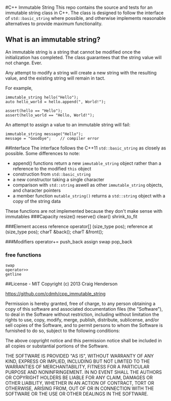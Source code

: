 #C++ Immutable String
This repo contains the source and tests for an immutable string class in C++. The class is designed to follow the interface of `std::basic_string` where possible, and otherwise implements reasonable alternatives to provide maximum functionality.

What is an immutable string?
--
An immutable string is a string that cannot be modified once the initialization has completed. The class guarantees that the string value will not change. Ever.

Any attempt to modify a string will create a new string with the resulting value, and the existing string will remain in tact.

For example,
    
    immutable_string hello("Hello");
    auto hello_world = hello.append(", World!");
    
    assert(hello == "Hello");
    assert(hello_world == "Hello, World!");

An attempt to assign a value to an immutable string will fail:

    immutable_string message("Hello");
    message = "Goodbye";    // compiler error

##Interface
The interface follows the C++11 `std::basic_string` as closely as possible. Some differences to note:
* append() functions return a new `immutable_string` object rather than a reference to the modified `this` object
* construction from `std::basic_string`
* a new constructor taking a single character
* comparison with `std::string` aswell as other `immutable_string` objects, and character pointers
* a member function `mutable_string()` returns a `std::string` object with a copy of the string data

These functions are not implemented because they don't make sense with immutables
###Capacity
    resize()
    reserve()
    clear()
    shrink_to_fit

###Element access
    reference operator[] (size_type pos);
    reference at (size_type pos);
    charT &back();
    charT &front();

###Modifiers
    operator+=
    push_back
    assign
    swap
    pop_back

### free functions
    swap
    operator>>
    getline

##License - MIT
Copyright (c) 2013 Craig Henderson

https://github.com/cdmh/cpp_immutable_string
 
Permission is hereby granted, free of charge, to any person obtaining a copy
of this software and associated documentation files (the "Software"), to deal
in the Software without restriction, including without limitation the rights
to use, copy, modify, merge, publish, distribute, sublicense, and/or sell
copies of the Software, and to permit persons to whom the Software is
furnished to do so, subject to the following conditions:
 
The above copyright notice and this permission notice shall be included in
all copies or substantial portions of the Software.
 
THE SOFTWARE IS PROVIDED "AS IS", WITHOUT WARRANTY OF ANY KIND, EXPRESS OR
IMPLIED, INCLUDING BUT NOT LIMITED TO THE WARRANTIES OF MERCHANTABILITY,
FITNESS FOR A PARTICULAR PURPOSE AND NONINFRINGEMENT. IN NO EVENT SHALL THE
AUTHORS OR COPYRIGHT HOLDERS BE LIABLE FOR ANY CLAIM, DAMAGES OR OTHER
LIABILITY, WHETHER IN AN ACTION OF CONTRACT, TORT OR OTHERWISE, ARISING FROM,
OUT OF OR IN CONNECTION WITH THE SOFTWARE OR THE USE OR OTHER DEALINGS IN
THE SOFTWARE.

